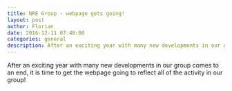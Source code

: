```yaml
---
title: NRE Group - webpage gets going!
layout: post
author: Florian
date: 2016-12-11 07:48:00
categories: general
description: After an exciting year with many new developments in our group comes to an end, it is time to get the webpage going to reflect all of the activity in our group!
---
```

After an exciting year with many new developments in our group comes to an end, it is time to get the webpage
going to reflect all of the activity in our group!